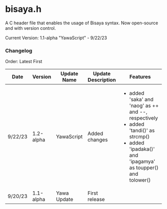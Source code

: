 # **bisaya.h**

 A C header file that enables the usage of Bisaya syntax. Now open-source and with version control.

 Current Version: 1.1-alpha "YawaScript" - 9/22/23

### Changelog

Order: Latest First

| Date | Version | Update Name | Update Description | Features |
| - | - | - | - | - |
| 9/22/23 | 1.2-alpha | YawaScript | Added changes | <ul><li>added 'saka' and 'naog' as ++ and --, respectively</li><li>added 'tandi()' as strcmp()</li><li>added 'ipadaka()' and 'ipagamya' as toupper() and tolower()</li></ul>  |
| 9/20/23 | 1.1-alpha | Yawa Update | First release |  |